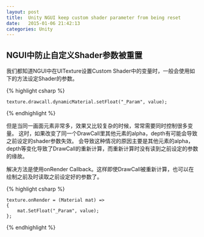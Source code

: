```yaml
---
layout: post
title:  Unity NGUI keep custom shader parameter from being reset
date:   2015-01-06 21:42:13 
categories: Unity
---
```



## NGUI中防止自定义Shader参数被重置

我们都知道NGUI中在UITexture设置Custom Shader中的变量时，一般会使用如下的方法设定Shader的参数。

{% highlight csharp %}

	texture.drawcall.dynamicMaterial.setFloat("_Param", value);

{% endhighlight %}

但是当同一画面元素非常多，效果又比较复杂的时候，常常需要同时控制很多变量。
这时，如果改变了同一个DrawCall里其他元素的alpha，depth有可能会导致之前设定的shader参数失效。
会导致这种情况的原因主要是其他元素的alpha，depth等变化导致了DrawCall的重新计算，而重新计算时没有读到之前设定的参数的缘故。

解决方法是使用onRender Callback。这样即使DrawCall被重新计算，也可以在绘制之前及时读取之前设定好的参数了。

{% highlight csharp %}

	texture.onRender = (Material mat) => 
	{
		mat.SetFloat("_Param", value);
	};

{% endhighlight %}
